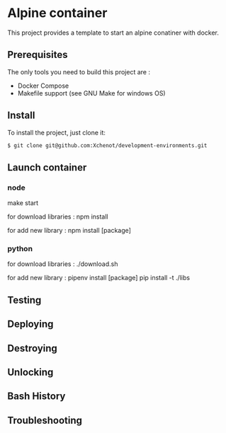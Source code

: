 # Alpine container

This project provides a template to start an alpine conatiner with docker.

## Prerequisites

The only tools you need to build this project are :

- Docker Compose
- Makefile support (see GNU Make for windows OS)

## Install

To install the project, just clone it:

``` bash
$ git clone git@github.com:Xchenot/development-environments.git
```

## Launch container

### node
make start

for download libraries :
npm install

for add new library :
npm install [package]

### python 

for download libraries :
./download.sh

for add new library :
pipenv install [package]
pip install -t ./libs

## Testing

## Deploying

## Destroying

## Unlocking

## Bash History

## Troubleshooting
